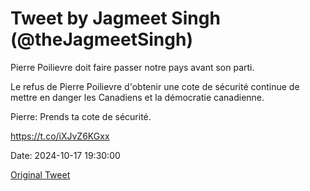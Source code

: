 # Tweet by Jagmeet Singh (@theJagmeetSingh)

Pierre Poilievre doit faire passer notre pays avant son parti.

Le refus de Pierre Poilievre d'obtenir une cote de sécurité continue de mettre en danger les Canadiens et la démocratie canadienne.

Pierre: Prends ta cote de sécurité.

https://t.co/iXJvZ6KGxx

Date: 2024-10-17 19:30:00

[Original Tweet](https://x.com/theJagmeetSingh/status/1846997106113859695)

